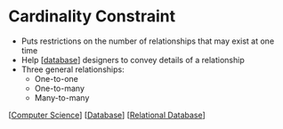 # Cardinality Constraint

- Puts restrictions on the number of relationships that may exist at one time
- Help [[database]] designers to convey details of a relationship
- Three general relationships:
  - One-to-one
  - One-to-many
  - Many-to-many

[[Computer Science]] [[Database]] [[Relational Database]]

[//begin]: # "Autogenerated link references for markdown compatibility"
[database]: database "Database"
[Computer Science]: computer-science "Computer Science"
[Database]: database "Database"
[Relational Database]: relational-database "Relational Database"
[//end]: # "Autogenerated link references"